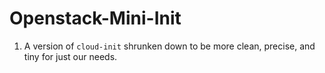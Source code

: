 Openstack-Mini-Init
===================

1. A version of `cloud-init` shrunken down to be more clean, precise, and tiny for just our needs.
